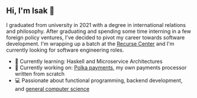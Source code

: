 
## Hi, I'm Isak 👋

I graduated from university in 2021 with a degree in international relations and philosophy. After graduating and spending some time interning in a few foreign policy ventures, I've decided to pivot my career towards software development. I'm wrapping up a batch at the [Recurse Center](https://www.recurse.com/) and I'm currently looking for software engineering roles.

- 🌱 Currently learning: Haskell and Microservice Architectures
- 🔨 Currently working on: [Polka payments](https://github.com/cdkini/qn), my own payments processor written from scratch
- 💻 Passionate about functional programming, backend development, and [general computer science](https://teachyourselfcs.com/)
  

<!---
IsakJones/IsakJones is a ✨ special ✨ repository because its `README.md` (this file) appears on your GitHub profile.
You can click the Preview link to take a look at your changes.
--->
